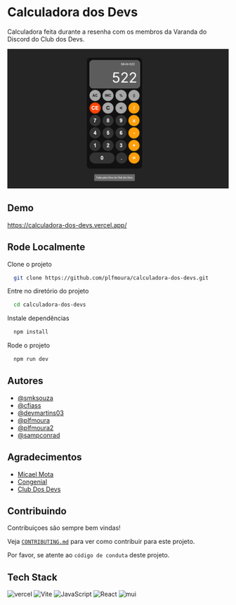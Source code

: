 
# Calculadora dos Devs

Calculadora feita durante a resenha com os membros da Varanda do Discord do Club dos Devs.

![PREVIEW](./PREVIEW.png)

## Demo

https://calculadora-dos-devs.vercel.app/


## Rode Localmente

Clone o projeto

```bash
  git clone https://github.com/plfmoura/calculadora-dos-devs.git
```

Entre no diretório do projeto

```bash
  cd calculadora-dos-devs
```

Instale dependências

```bash
  npm install
```

Rode o projeto

```bash
  npm run dev
```


## Autores

- [@smksouza](https://www.github.com/smksouza)
- [@cfiass](https://www.github.com/cfias)
- [@devmartins03](https://www.github.com/devmartins03)
- [@plfmoura](https://www.github.com/plfmoura)
- [@plfmoura2](https://www.github.com/plfmoura2)
- [@sampconrad](https://www.github.com/sampconrad)


## Agradecimentos

 - [Micael Mota](https://devmicaelomota.com.br/)
 - [Congenial](https://congenial.com.br/)
 - [Club Dos Devs](https://discord.gg/CP4B92jjYZ)


## Contribuindo

Contribuiçoes são sempre bem vindas!

Veja [`CONTRIBUTING.md`](./CONTRIBUTING.md) para ver como contribuir para este projeto.

Por favor, se atente ao `código de conduta` deste projeto.


## Tech Stack

![vercel](https://img.shields.io/badge/Vercel-black?logo=vercel)
![Vite](https://img.shields.io/badge/Vite-pink?logo=vite)
![JavaScript](https://img.shields.io/badge/JavaScript-gray?logo=JavaScript)
![React](https://img.shields.io/badge/React-blue?logo=react)
![mui](https://img.shields.io/badge/Mui-white?logo=mui)



